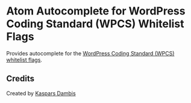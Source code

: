 # Atom Autocomplete for WordPress Coding Standard (WPCS) Whitelist Flags

Provides autocomplete for the [WordPress Coding Standard (WPCS) whitelist flags](https://github.com/WordPress-Coding-Standards/WordPress-Coding-Standards/wiki/Whitelisting-code-which-flags-errors).


## Credits

Created by [Kaspars Dambis](https://kaspars.net)
